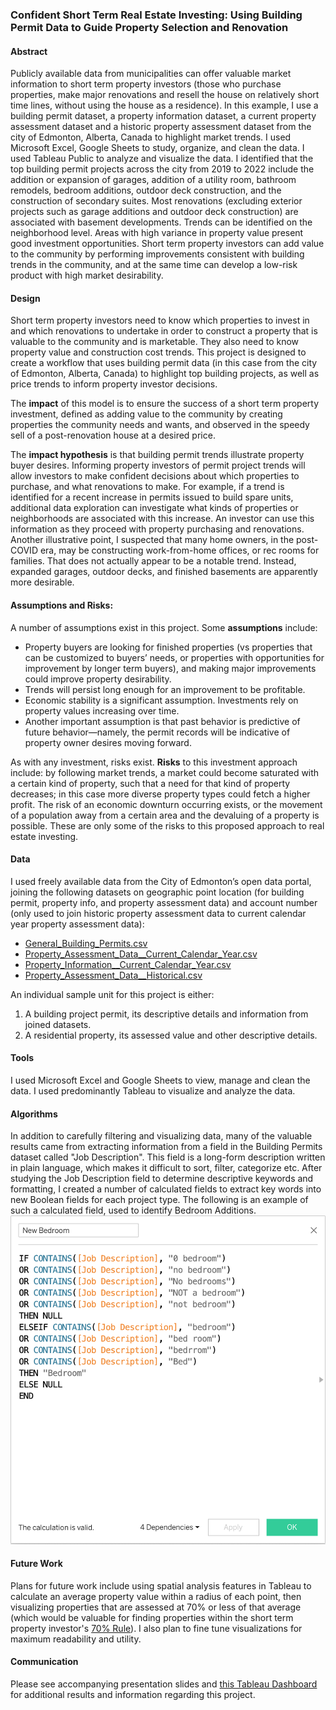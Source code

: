 ### Confident Short Term Real Estate Investing: Using Building Permit Data to Guide Property Selection and Renovation

#### Abstract
Publicly available data from municipalities can offer valuable market information to short term property investors (those who purchase properties, make major renovations and resell the house on relatively short time lines, without using the house as a residence). In this example, I use a building permit dataset, a property information dataset, a current property assessment dataset and a historic property assessment dataset from the city of Edmonton, Alberta, Canada to highlight market trends. I used Microsoft Excel, Google Sheets to study, organize, and clean the data. I used Tableau Public to analyze and visualize the data. I identified that the top building permit projects across the city from 2019 to 2022 include the addition or expansion of garages, addition of a utility room, bathroom remodels, bedroom additions, outdoor deck construction, and the construction of secondary suites. Most renovations (excluding exterior projects such as garage additions and outdoor deck construction) are associated with basement developments. Trends can be identified on the neighborhood level. Areas with high variance in property value present good investment opportunities. Short term property investors can add value to the community by performing improvements consistent with building trends in the community, and at the same time can develop a low-risk product with high market desirability.

#### Design
Short term property investors need to know which properties to invest in and which renovations to undertake in order to construct a property that is valuable to the community and is marketable. They also need to know property value and construction cost trends. This project is designed to create a workflow that uses building permit data (in this case from the city of Edmonton, Alberta, Canada) to highlight top building projects, as well as price trends to inform property investor decisions. 

The **impact** of this model is to ensure the success of a short term property investment, defined as adding value to the community by creating properties the community needs and wants, and observed in the speedy sell of a post-renovation house at a desired price. 

The **impact hypothesis** is that building permit trends illustrate property buyer desires. Informing property investors of permit project trends will allow investors to make confident decisions about which properties to purchase, and what renovations to make. For example, if a trend is identified for a recent increase in permits issued to build spare units, additional data exploration can investigate what kinds of properties or neighborhoods are associated with this increase. An investor can use this information as they proceed with property purchasing and renovations. Another illustrative point, I suspected that many home owners, in the post-COVID era, may be constructing work-from-home offices, or rec rooms for families. That does not actually appear to be a notable trend. Instead, expanded garages, outdoor decks, and finished basements are apparently more desirable. 

#### Assumptions and Risks:

A number of assumptions exist in this project. Some **assumptions** include: 
* Property buyers are looking for finished properties (vs properties that can be customized to buyers’ needs, or properties with opportunities for improvement by longer term buyers), and making major improvements could improve property desirability.
* Trends will persist long enough for an improvement to be profitable. 
* Economic stability is a significant assumption. Investments rely on property values increasing over time. 
* Another important assumption is that past behavior is predictive of future behavior—namely, the permit records will be indicative of property owner desires moving forward.

As with any investment, risks exist. **Risks** to this investment approach include: by following market trends, a market could become saturated with a certain kind of property, such that a need for that kind of property decreases; in this case more diverse property types could fetch a higher profit. The risk of an economic downturn occurring exists, or the movement of a population away from a certain area and the devaluing of a property is possible. These are only some of the risks to this proposed approach to real estate investing. 


#### Data

I used freely available data from the City of Edmonton’s open data portal, joining the following datasets on geographic point location (for building permit, property info, and property assessment data) and account number (only used to join historic property assessment data to current calendar year property assessment data):
* [General_Building_Permits.csv](https://data.edmonton.ca/Urban-Planning-Economy/General-Building-Permits/24uj-dj8v)
* [Property_Assessment_Data__Current_Calendar_Year.csv](https://data.edmonton.ca/City-Administration/Property-Assessment-Data-Current-Calendar-Year-/q7d6-ambg)
* [Property_Information__Current_Calendar_Year.csv](https://data.edmonton.ca/City-Administration/Property-Information-Current-Calendar-Year-/dkk9-cj3x)
* [Property_Assessment_Data__Historical.csv](https://data.edmonton.ca/City-Administration/Property-Assessment-Data-Historical-/qi6a-xuwt)

An individual sample unit for this project is either: 
1. A building project permit, its descriptive details and information from joined datasets. 
2. A residential property, its assessed value and other descriptive details. 

#### Tools

I used Microsoft Excel and Google Sheets to view, manage and clean the data. I used predominantly Tableau to visualize and analyze the data.


#### Algorithms

In addition to carefully filtering and visualizing data, many of the valuable results came from extracting information from a field in the Building Permits dataset called "Job Description". This field is a long-form description written in plain language, which makes it difficult to sort, filter, categorize etc. After studying the Job Description field to determine descriptive keywords and formatting, I created a number of calculated fields to extract key words into new Boolean fields for each project type. The following is an example of such a calculated field, used to identify Bedroom Additions. 
![Calculated Field Example](Calculated_Field_Example.png)

#### Future Work 
Plans for future work include using spatial analysis features in Tableau to calculate an average property value within a radius of each point, then visualizing properties that are assessed at 70% or less of that average (which would be valuable for finding properties within the short term property investor's [70% Rule](https://www.rocketmortgage.com/learn/what-is-70-rule-in-house-flipping#:~:text=The%2070%25%20rule%20helps%20home,costs%20of%20renovating%20the%20property.)). I also plan to fine tune visualizations for maximum readability and utility. 

#### Communication

Please see accompanying presentation slides and [this Tableau Dashboard](https://public.tableau.com/app/profile/jenica.andersen/viz/EdmontonABShortTermPropertyInvestingInsightsUsingBuildingPermitData/Dashboard1?publish=yes) for additional results and information regarding this project. 

